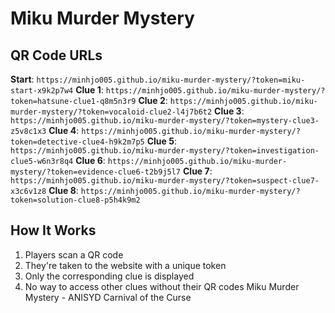 # Miku Murder Mystery

## QR Code URLs

**Start**: `https://minhjo005.github.io/miku-murder-mystery/?token=miku-start-x9k2p7w4`
**Clue 1**: `https://minhjo005.github.io/miku-murder-mystery/?token=hatsune-clue1-q8m5n3r9`
**Clue 2**: `https://minhjo005.github.io/miku-murder-mystery/?token=vocaloid-clue2-l4j7b6t2`
**Clue 3**: `https://minhjo005.github.io/miku-murder-mystery/?token=mystery-clue3-z5v8c1x3`
**Clue 4**: `https://minhjo005.github.io/miku-murder-mystery/?token=detective-clue4-h9k2m7p5`
**Clue 5**: `https://minhjo005.github.io/miku-murder-mystery/?token=investigation-clue5-w6n3r8q4`
**Clue 6**: `https://minhjo005.github.io/miku-murder-mystery/?token=evidence-clue6-t2b9j5l7`
**Clue 7**: `https://minhjo005.github.io/miku-murder-mystery/?token=suspect-clue7-x3c6v1z8`
**Clue 8**: `https://minhjo005.github.io/miku-murder-mystery/?token=solution-clue8-p5h4k9m2`


## How It Works
1. Players scan a QR code
2. They're taken to the website with a unique token
3. Only the corresponding clue is displayed
4. No way to access other clues without their QR codes
Miku Murder Mystery - ANISYD Carnival of the Curse 
